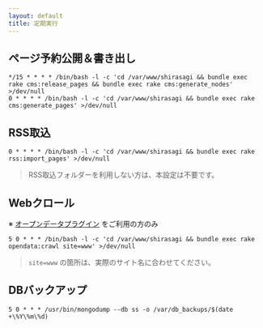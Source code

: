 ```yaml
---
layout: default
title: 定期実行
---
```


## ページ予約公開＆書き出し

```
*/15 * * * * /bin/bash -l -c 'cd /var/www/shirasagi && bundle exec rake cms:release_pages && bundle exec rake cms:generate_nodes' >/dev/null
0 * * * * /bin/bash -l -c 'cd /var/www/shirasagi && bundle exec rake cms:generate_pages' >/dev/null
```

## RSS取込

```
0 * * * * /bin/bash -l -c 'cd /var/www/shirasagi && bundle exec rake rss:import_pages' >/dev/null
```

> RSS取込フォルダーを利用しない方は、本設定は不要です。

## Webクロール

※ [オープンデータプラグイン](https://github.com/shirasagi/opendata) をご利用の方のみ

```
5 0 * * * /bin/bash -l -c 'cd /var/www/shirasagi && bundle exec rake opendata:crawl site=www' >/dev/null
```

> `site=www` の箇所は、実際のサイト名に合わせてください。

## DBバックアップ

```
5 0 * * * /usr/bin/mongodump --db ss -o /var/db_backups/$(date +\%Y\%m\%d)
```
